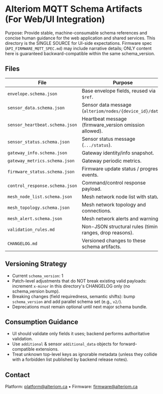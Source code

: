 # Alteriom MQTT Schema Artifacts (For Web/UI Integration)

Purpose: Provide stable, machine-consumable schema references and concise human guidance for the web application and shared services. This directory is the SINGLE SOURCE for UI-side expectations. Firmware spec (`API_FIRMWARE_MQTT_SPEC.md`) may include narrative details; ONLY content here is guaranteed backward-compatible within the same schema_version.

## Files

| File | Purpose |
|------|---------|
| `envelope.schema.json` | Base envelope fields, reused via `$ref`. |
| `sensor_data.schema.json` | Sensor data message (`alteriom/nodes/{device_id}/data`). |
| `sensor_heartbeat.schema.json` | Heartbeat message (firmware_version omission allowed). |
| `sensor_status.schema.json` | Sensor status message (`.../status`). |
| `gateway_info.schema.json` | Gateway identity/info snapshot. |
| `gateway_metrics.schema.json` | Gateway periodic metrics. |
| `firmware_status.schema.json` | Firmware update status / progress events. |
| `control_response.schema.json` | Command/control response payload. |
| `mesh_node_list.schema.json` | Mesh network node list with status. |
| `mesh_topology.schema.json` | Mesh network topology and connections. |
| `mesh_alert.schema.json` | Mesh network alerts and warnings. |
| `validation_rules.md` | Non-JSON structural rules (timing, ranges, drop reasons). |
| `CHANGELOG.md` | Versioned changes to these schema artifacts. |

## Versioning Strategy

- Current `schema_version`: 1
- Patch-level adjustments that do NOT break existing valid payloads: increment `x-minor` in this directory's CHANGELOG only (no schema_version bump).
- Breaking changes (field requiredness, semantic shifts): bump `schema_version` and add parallel schema set (e.g., `v2/`).
- Deprecations must remain optional until next major schema bundle.

## Consumption Guidance

- UI should validate only fields it uses; backend performs authoritative validation.
- Use `additional` & sensor `additional_data` objects for forward-compatible extensions.
- Treat unknown top-level keys as ignorable metadata (unless they collide with a forbidden list published by backend release notes).

## Contact
Platform: platform@alteriom.ca  •  Firmware: firmware@alteriom.ca
